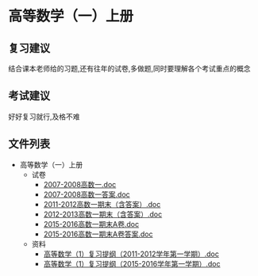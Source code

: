 # 高等数学（一）上册

## 复习建议

结合课本老师给的习题,还有往年的试卷,多做题,同时要理解各个考试重点的概念

## 考试建议

好好复习就行,及格不难

## 文件列表

- 高等数学（一）上册
    - 试卷
        - [2007-2008高数一.doc](https://github.com/OpenWyu/wyu-courses-lib/raw/master/高等数学（一）上册/试卷/2007-2008高数一.doc)
        - [2007-2008高数一答案.doc](https://github.com/OpenWyu/wyu-courses-lib/raw/master/高等数学（一）上册/试卷/2007-2008高数一答案.doc)
        - [2011-2012高数一期末（含答案）.doc](https://github.com/OpenWyu/wyu-courses-lib/raw/master/高等数学（一）上册/试卷/2011-2012高数一期末（含答案）.doc)
        - [2012-2013高数一期末（含答案）.doc](https://github.com/OpenWyu/wyu-courses-lib/raw/master/高等数学（一）上册/试卷/2012-2013高数一期末（含答案）.doc)
        - [2015-2016高数一期末A卷.doc](https://github.com/OpenWyu/wyu-courses-lib/raw/master/高等数学（一）上册/试卷/2015-2016高数一期末A卷.doc)
        - [2015-2016高数一期末A卷答案.doc](https://github.com/OpenWyu/wyu-courses-lib/raw/master/高等数学（一）上册/试卷/2015-2016高数一期末A卷答案.doc)
    - 资料
        - [高等数学（1）复习提纲（2011-2012学年第一学期）.doc](https://github.com/OpenWyu/wyu-courses-lib/raw/master/高等数学（一）上册/资料/高等数学（1）复习提纲（2011-2012学年第一学期）.doc)
        - [高等数学（1）复习提纲（2015-2016学年第一学期）.doc](https://github.com/OpenWyu/wyu-courses-lib/raw/master/高等数学（一）上册/资料/高等数学（1）复习提纲（2015-2016学年第一学期）.doc)
